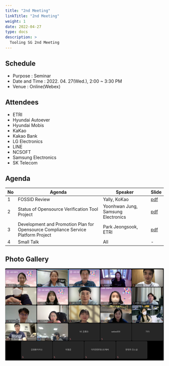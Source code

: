 ```yaml
---
title: "2nd Meeting"
linkTitle: "2nd Meeting"
weight: 1
date: 2022-04-27
type: docs
description: >
  Tooling SG 2nd Meeting
---
```


## Schedule

* Purpose : Seminar
* Date and Time : 2022. 04. 27(Wed.), 2:00 ~ 3:30 PM
* Venue : Online(Webex)

## Attendees
* ETRI
* Hyundai Autoever
* Hyundai Mobis
* KaKao
* Kakao Bank
* LG Electronics
* LINE
* NCSOFT
* Samsung Electronics
* SK Telecom

## Agenda
| No | Agenda           | Speaker | Slide |
|----|-----------------|------|------|
| 1  | FOSSID Review  | Yally, KoKao | [pdf](./Session1_kakao.pdf) |
| 2  | Status of Opensource Verification Tool Project | Yoonhwan Jung, Samsung Electronics | [pdf](./Session2_Samsung_Electronics.pdf) |
| 3  | Development and Promotion Plan for Opensource Compliance Service Platform Project | Park Jeongsook, ETRI | [pdf](./Session3_ETRI.pdf) | 
| 4  | Small Talk | All | - | 

## Photo Gallery

<div ><span class="image fit">
  <img src="220427.png" width="600px">
</span></div>
